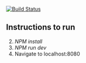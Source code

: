[![Build Status](https://travis-ci.org/andela-doni/headlines-nfa.svg?branch=master)](https://travis-ci.org/andela-doni/headlines-nfa)
## Instructions to run
2. *NPM install*
3. *NPM run dev*
4. Navigate to localhost:8080



